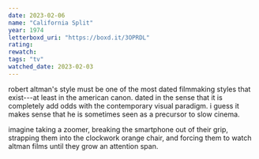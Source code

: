 ```yaml
---
date: 2023-02-06
name: "California Split"
year: 1974
letterboxd_uri: "https://boxd.it/3OPRDL"
rating: 
rewatch: 
tags: "tv"
watched_date: 2023-02-03
---
```


robert altman's style must be one of the most dated filmmaking styles that exist---at least in the american canon. dated in the sense that it is completely add odds with the contemporary visual paradigm. i guess it makes sense that he is sometimes seen as a precursor to slow cinema.

imagine taking a zoomer, breaking the smartphone out of their grip, strapping them into the clockwork orange chair, and forcing them to watch altman films until they grow an attention span.

